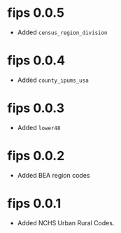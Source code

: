 
# fips 0.0.5

* Added `census_region_division`

# fips 0.0.4

* Added `county_ipums_usa`

# fips 0.0.3

* Added `lower48`

# fips 0.0.2

* Added BEA region codes

# fips 0.0.1

* Added NCHS Urban Rural Codes.
